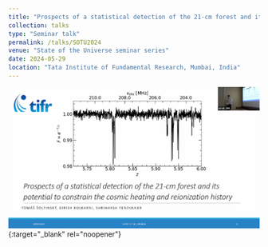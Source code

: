 ```yaml
---
title: "Prospects of a statistical detection of the 21-cm forest and its potential to constrain the cosmic heating and reionization history"
collection: talks
type: "Seminar talk"
permalink: /talks/SOTU2024
venue: "State of the Universe seminar series"
date: 2024-05-29
location: "Tata Institute of Fundamental Research, Mumbai, India"
---
```


[![SOTU2021](/images/SOTU2024.png)](https://theory.tifr.res.in/Videos/sotu/2024-05-29_Tomas_Soltinsky.mp4){:target="_blank" rel="noopener"}

